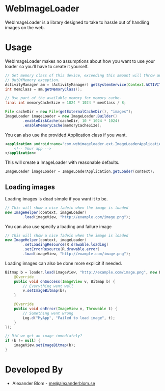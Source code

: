 WebImageLoader
==============

WebImageLoader is a library designed to take to hassle out of handling images on the web.

Usage
=====

WebImageLoader makes no assumptions about how you want to use your loader so you'll have to
create it yourself.

```java
// Get memory class of this device, exceeding this amount will throw an
// OutOfMemory exception.
ActivityManager am = (ActivityManager) getSystemService(Context.ACTIVITY_SERVICE);
int memClass = am.getMemoryClass();

// Use part of the available memory for memory cache.
final int memoryCacheSize = 1024 * 1024 * memClass / 8;

File cacheDir = new File(getExternalCacheDir(), "images");
ImageLoader imageLoader = new ImageLoader.Builder()
        .enableDiskCache(cacheDir, 10 * 1024 * 1024)
        .enableMemoryCache(memoryCacheSize);
```

You can also use the provided Application class if you want.

```xml
<application android:name="com.webimageloader.ext.ImageLoaderApplication">
    <!-- Your app -->
</application>
```

This will create a ImageLoader with reasonable defaults.

```java
ImageLoader imageLoader = ImageLoaderApplication.getLoader(context);
```

Loading images
--------------

Loading images is dead simple if you want it to be.

```java
// This will show a nice fadein when the image is loaded
new ImageHelper(context, imageLoader)
        .load(imageView, "http://example.com/image.png");
```

You can also use specify a loading and failure image

```java
// This will show a nice fadein when the image is loaded
new ImageHelper(context, imageLoader)
        .setLoadingResource(R.drawable.loading)
        .setErrorResource(R.drawable.error)
        .load(imageView, "http://example.com/image.png");
```

Loading images can also be done more explicit if needed.

```java
Bitmap b = loader.load(imageView, "http://example.com/image.png", new Listener<ImageView>() {
    @Override
    public void onSuccess(ImageView v, Bitmap b) {
        // Everything went well
        v.setImageBitmap(b);
    }

    @Override
    public void onError(ImageView v, Throwable t) {
        // Something went wrong
        Log.d("MyApp", "Failed to load image", t);
    }
});

// Did we get an image immediately?
if (b != null) {
    imageView.setImageBitmap(b);
}
```

Developed By
============

* Alexander Blom - <me@alexanderblom.se>